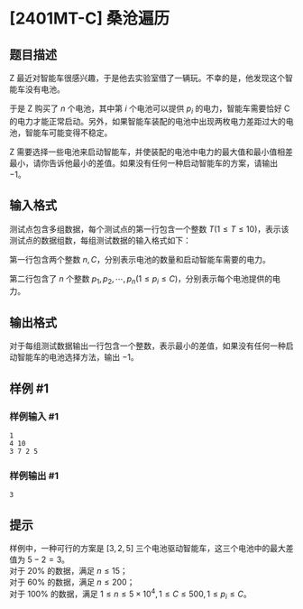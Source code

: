 # [2401MT-C] 桑沧遍历

## 题目描述

Z 最近对智能车很感兴趣，于是他去实验室借了一辆玩。不幸的是，他发现这个智能车没有电池。

于是 Z 购买了 $n$ 个电池，其中第 $i$ 个电池可以提供 $p_i$ 的电力，智能车需要恰好 C 的电力才能正常启动。另外，如果智能车装配的电池中出现两枚电力差距过大的电池，智能车可能变得不稳定。

Z 需要选择一些电池来启动智能车，并使装配的电池中电力的最大值和最小值相差最小，请你告诉他最小的差值。如果没有任何一种启动智能车的方案，请输出 $-1$。

## 输入格式

测试点包含多组数据，每个测试点的第一行包含一个整数 $T(1\le T\le 10)$，表示该测试点的数据组数，每组测试数据的输入格式如下：

第一行包含两个整数 $n,C$，分别表示电池的数量和启动智能车需要的电力。

第二行包含了 $n$ 个整数 $p_1,p_2,\cdots,p_n(1\le p_i\le C)$，分别表示每个电池提供的电力。

## 输出格式

对于每组测试数据输出一行包含一个整数，表示最小的差值，如果没有任何一种启动智能车的电池选择方法，输出 $-1$。

## 样例 #1

### 样例输入 #1

```
1
4 10
3 7 2 5
```

### 样例输出 #1

```
3
```

## 提示

样例中，一种可行的方案是 $[3,2,5]$ 三个电池驱动智能车，这三个电池中的最大差值为 $5-2=3$。  
对于 $20\%$ 的数据，满足 $n\le 15$；  
对于 $60\%$ 的数据，满足 $n\le 200$；  
对于 $100\%$ 的数据，满足 $1\le n\le 5\times 10^4,1\le C\le 500,1\le p_i\le C$。